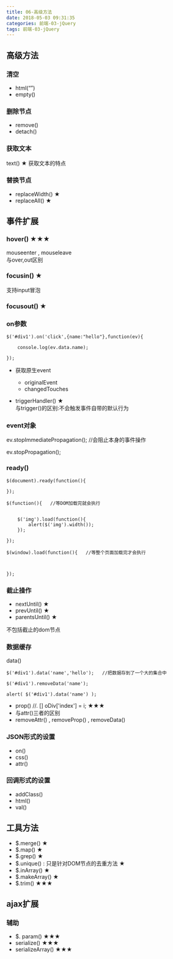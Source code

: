 ```yaml
---
title: 06-高级方法
date: 2018-05-03 09:31:35
categories: 前端-03-jQuery
tags: 前端-03-jQuery
---
```

## 高级方法
### 清空

- html(“”)
- empty()    

### 删除节点

- remove()
- detach()

### 获取文本

text()                        ★
获取文本的特点

### 替换节点

- replaceWidth()         ★
- replaceAll()               ★ 

## 事件扩展

### hover() 	          ★★★                 
mouseenter , mouseleave  
与over,out区别

### focusin()                   ★
支持input冒泡
### focusout()                ★

### on参数

```
$('#div1').on('click',{name:"hello"},function(ev){
	
	console.log(ev.data.name);
	
});
```

- 获取原生event  
    - originalEvent   
    - changedTouches  


- triggerHandler()             ★         
与trigger()的区别:不会触发事件自带的默认行为


### event对象

ev.stopImmediatePropagation();   //会阻止本身的事件操作

ev.stopPropagation();

### ready()


```
$(document).ready(function(){

});

$(function(){   //等DOM加载完就会执行
	

	$('img').load(function(){
		alert($('img').width());	
	});
	
});

$(window).load(function(){   //等整个页面加载完才会执行
	
	
	
});
```

### 截止操作

- nextUntil()                    ★
- prevUntil()                    ★
- parentsUntil()               ★

不包括截止的dom节点

### 数据缓存

data() 

```
$('#div1').data('name','hello');   //把数据存到了一个大的集合中
	
$('#div1').removeData('name');

alert( $('#div1').data('name') );
```

- prop() //. []   oDiv['index'] = i;                            ★★★  
- 与attr()三者的区别  
- removeAttr()   ,  removeProp()  ,  removeData()  

### JSON形式的设置

- on()
- css()
- attr()

### 回调形式的设置

- addClass()
- html()
- val()

## 工具方法


- $.merge()                      ★               
- $.map()                         ★
- $.grep()                         ★
- $.unique()   : 只是针对DOM节点的去重方法                   ★
- $.inArray()                     ★
- $.makeArray()               ★
- $.trim()                         ★★★ 


## ajax扩展

### 辅助
- $. param()                               ★★★
- serialize()                                ★★★
- serializeArray()                       ★★★

